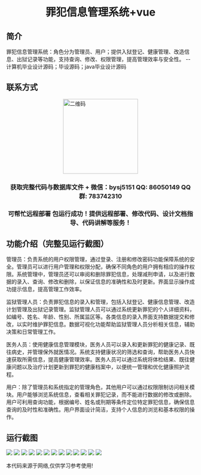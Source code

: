 <p><h1 align="center">罪犯信息管理系统+vue</h1></p>

## 简介
罪犯信息管理系统：角色分为管理员、用户；提供入狱登记、健康管理、改造信息、出狱记录等功能，支持查询、修改、权限管理，提高管理效率与安全性。    --计算机毕业设计源码；毕设源码；java毕业设计源码


## 联系方式
<img src="https://bs-1329754181.cos.ap-shanghai.myqcloud.com/wx.jpg" alt="二维码" style="display: block; margin: 0 auto;" width="200px">
<p><h3 align="center">获取完整代码与数据库文件 + 微信：bysj5151 QQ: 86050149 QQ群: 783742310</h3></p>
<p><h3 align="center">可帮忙远程部署 包运行成功！提供远程部署、修改代码、设计文档指导、代码讲解等服务！</h3></p>

## 功能介绍（完整见运行截图）
管理员：负责系统的用户权限管理，通过登录、注册和修改密码功能保障系统的安全。管理员可以进行用户管理和权限分配，确保不同角色的用户拥有相应的操作权限。系统管理中，管理员还可以审阅和删除罪犯信息，处理减刑申请，以及进行数据的录入、查询、修改和删除，以保证信息的准确性和及时更新。界面显示操作成功提示信息，提高管理工作效率。

监狱管理人员：负责罪犯信息的录入和管理，包括入狱登记、健康信息管理、改造计划管理及出狱记录管理。监狱管理人员可以通过系统更新罪犯的个人详细资料，如编号、姓名、年龄、性别、所属监区等。各类信息的录入界面支持数据提交和修改，以实时维护罪犯信息。数据可视化功能帮助监狱管理人员分析相关信息，辅助决策和日常管理工作。

医务人员：使用健康信息管理模块，医务人员可以录入和更新罪犯的健康记录、既往病史，并管理保外就医情况。系统支持健康状况的筛选和查询，帮助医务人员快速获取所需信息，提高健康管理效率。医务人员可以通过系统将体检结果、既往健康问题以及治疗计划更新到罪犯的健康档案中，以便统一管理和优化健康照护流程。

用户：除了管理员和系统指定的管理角色，其他用户可以通过权限限制访问相关模块。用户能够浏览系统信息，查看相关罪犯记录，而不能进行数据的修改或删除。用户可利用查询功能，根据编号、姓名或刑期等条件定位特定罪犯信息，确保信息查询的及时性和准确性。用户界面设计简洁，支持个人信息的浏览和基本权限的操作。


## 运行截图
![](https://bs-1329754181.cos.ap-shanghai.myqcloud.com/ssm/CriminalInformationManagementSystem/img/001.jpg)
![](https://bs-1329754181.cos.ap-shanghai.myqcloud.com/ssm/CriminalInformationManagementSystem/img/002.jpg)
![](https://bs-1329754181.cos.ap-shanghai.myqcloud.com/ssm/CriminalInformationManagementSystem/img/003.jpg)
![](https://bs-1329754181.cos.ap-shanghai.myqcloud.com/ssm/CriminalInformationManagementSystem/img/004.jpg)
![](https://bs-1329754181.cos.ap-shanghai.myqcloud.com/ssm/CriminalInformationManagementSystem/img/005.jpg)
![](https://bs-1329754181.cos.ap-shanghai.myqcloud.com/ssm/CriminalInformationManagementSystem/img/006.jpg)
![](https://bs-1329754181.cos.ap-shanghai.myqcloud.com/ssm/CriminalInformationManagementSystem/img/007.jpg)
![](https://bs-1329754181.cos.ap-shanghai.myqcloud.com/ssm/CriminalInformationManagementSystem/img/008.jpg)
![](https://bs-1329754181.cos.ap-shanghai.myqcloud.com/ssm/CriminalInformationManagementSystem/img/009.jpg)
![](https://bs-1329754181.cos.ap-shanghai.myqcloud.com/ssm/CriminalInformationManagementSystem/img/010.jpg)
![](https://bs-1329754181.cos.ap-shanghai.myqcloud.com/ssm/CriminalInformationManagementSystem/img/011.jpg)
![](https://bs-1329754181.cos.ap-shanghai.myqcloud.com/ssm/CriminalInformationManagementSystem/img/012.jpg)
![](https://bs-1329754181.cos.ap-shanghai.myqcloud.com/ssm/CriminalInformationManagementSystem/img/013.jpg)

<p>本代码来源于网络,仅供学习参考使用!</p>
